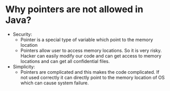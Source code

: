 # Why pointers are not allowed in Java?

- Security:
    - Pointer is a special type of variable which point to the memory location
    - Pointers allow user to access memory locations. So it is very risky. Hacker can easily modify our code and can get access to memory locations and can get all confidential files.
- Simplicity:
    - Pointers are complicated and this makes the code complicated. If not used correctly it can directly point to the memory location of OS which can cause system failure.

